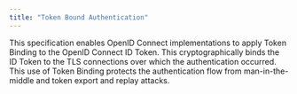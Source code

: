 ```yaml
---
title: "Token Bound Authentication"
---
```


This specification enables OpenID Connect implementations to apply Token Binding to the OpenID Connect ID Token. This cryptographically binds the ID Token to the TLS connections over which the authentication occurred. This use of Token Binding protects the authentication flow from man-in-the-middle and token export and replay attacks.

